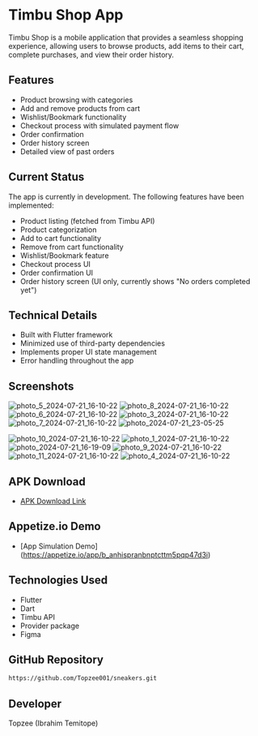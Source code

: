 # Timbu Shop App

Timbu Shop is a mobile application that provides a seamless shopping experience, allowing users to browse products, add items to their cart, complete purchases, and view their order history.

## Features

- Product browsing with categories
- Add and remove products from cart
- Wishlist/Bookmark functionality
- Checkout process with simulated payment flow
- Order confirmation
- Order history screen
- Detailed view of past orders

## Current Status

The app is currently in development. The following features have been implemented:

- Product listing (fetched from Timbu API)
- Product categorization
- Add to cart functionality
- Remove from cart functionality
- Wishlist/Bookmark feature
- Checkout process UI
- Order confirmation UI
- Order history screen (UI only, currently shows "No orders completed yet")

## Technical Details

- Built with Flutter framework
- Minimized use of third-party dependencies
- Implements proper UI state management
- Error handling throughout the app

## Screenshots
![photo_5_2024-07-21_16-10-22](https://github.com/user-attachments/assets/e6ac3e10-952d-472a-8137-498c183af879)
![photo_8_2024-07-21_16-10-22](https://github.com/user-attachments/assets/c080abbb-11c1-47a3-b688-008ce1e26c53)
![photo_6_2024-07-21_16-10-22](https://github.com/user-attachments/assets/53454528-73af-467e-95d2-87af0c7320bc)
![photo_3_2024-07-21_16-10-22](https://github.com/user-attachments/assets/1ffb329e-3d92-4d60-978f-b49b03153a37)
![photo_7_2024-07-21_16-10-22](https://github.com/user-attachments/assets/3a39ec89-0b02-43a8-96d1-60ebc9753bf6)
![photo_2024-07-21_23-05-25](https://github.com/user-attachments/assets/22048d34-d965-45cf-a5ec-345cd5c54297)

![photo_10_2024-07-21_16-10-22](https://github.com/user-attachments/assets/68b312db-706e-45e2-a80a-eb0de15c17a0)
![photo_1_2024-07-21_16-10-22](https://github.com/user-attachments/assets/ed0dce96-af58-4aaf-830c-743e1c365eab)
![photo_2024-07-21_16-19-09](https://github.com/user-attachments/assets/718b4b52-c303-4f0c-ab6e-12b81f70cfd3)
![photo_9_2024-07-21_16-10-22](https://github.com/user-attachments/assets/9a205129-fd72-4839-b136-837412430cd4)
![photo_11_2024-07-21_16-10-22](https://github.com/user-attachments/assets/c8fa4c65-f633-4049-be2b-6724c4bbecd2)
![photo_4_2024-07-21_16-10-22](https://github.com/user-attachments/assets/caba8385-3c78-4fd3-af54-105de8554c54)



## APK Download

-  [APK Download Link](https://drive.google.com/file/d/1El9_Xy1WA6P5_WGiVKfReyx41QOs8Qfb/view?usp=drive_link)


## Appetize.io Demo

- [App Simulation Demo] (https://appetize.io/app/b_anhispranbnptcttm5pqp47d3i)

 ## Technologies Used

- Flutter
- Dart
- Timbu API
- Provider package
- Figma

## GitHub Repository
````sh
https://github.com/Topzee001/sneakers.git
````
## Developer

Topzee (Ibrahim Temitope)
